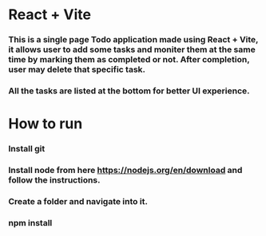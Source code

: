 # React + Vite

### This is a single page Todo application made using React + Vite, it allows user to add some tasks and moniter them at the same time by marking them as completed or not. After completion, user may delete that specific task.
### All the tasks are listed at the bottom for better UI experience.

# How to run
### Install git
### Install node from here https://nodejs.org/en/download and follow the instructions.
### Create a folder and navigate into it.
### npm install
### 

